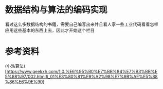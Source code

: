 # 数据结构与算法的编码实现

看过这么多数据结构的书籍，需要自己编写出来并且看人家一些工业代码看看怎样应用这些基本的东西上去，因此才开始这个栏目





# 参考资料

(小浩算法)[https://www.geekxh.com/1.0.%E6%95%B0%E7%BB%84%E7%B3%BB%E5%88%97/002.html#_01%E3%80%81%E9%A2%98%E7%9B%AE%E5%88%86%E6%9E%90]